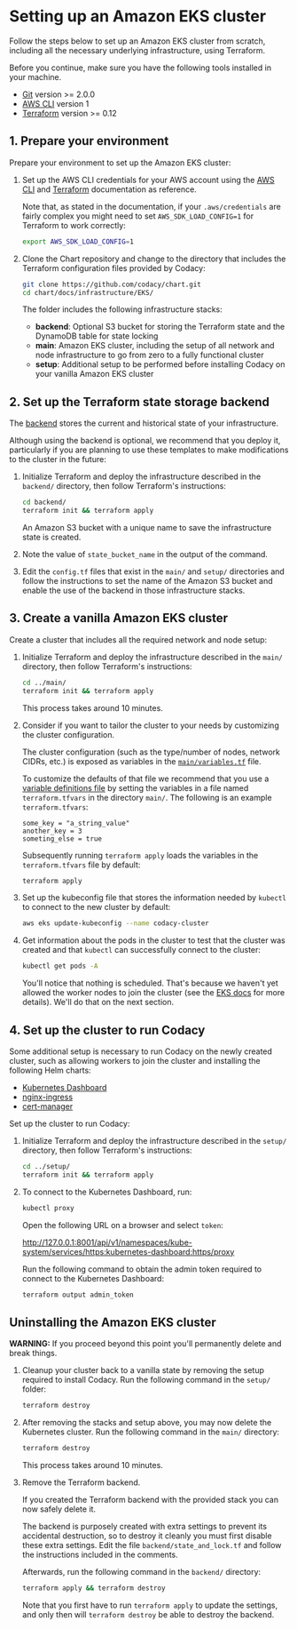 # Setting up an Amazon EKS cluster

Follow the steps below to set up an Amazon EKS cluster from scratch, including all the necessary underlying infrastructure, using Terraform.

Before you continue, make sure you have the following tools installed in your machine.

-   [Git](https://git-scm.com/book/en/v2/Getting-Started-Installing-Git) version >= 2.0.0
-   [AWS CLI](https://docs.aws.amazon.com/cli/latest/userguide/install-cliv1.html) version 1
-   [Terraform](https://learn.hashicorp.com/terraform/getting-started/install.html) version >= 0.12

## 1. Prepare your environment

Prepare your environment to set up the Amazon EKS cluster:

1.  Set up the AWS CLI credentials for your AWS account using the [AWS CLI](https://docs.aws.amazon.com/polly/latest/dg/setup-aws-cli.html) and [Terraform](https://www.terraform.io/docs/providers/aws/index.html) documentation as reference.

    Note that, as stated in the documentation, if your `.aws/credentials` are fairly complex you might need to set `AWS_SDK_LOAD_CONFIG=1` for Terraform to work correctly:

    ```bash
    export AWS_SDK_LOAD_CONFIG=1
    ```

2.  Clone the Chart repository and change to the directory that includes the Terraform configuration files provided by Codacy:

    ```bash
    git clone https://github.com/codacy/chart.git
    cd chart/docs/infrastructure/EKS/
    ```

    The folder includes the following infrastructure stacks:

    -   **backend**: Optional S3 bucket for storing the Terraform state and the DynamoDB table for state locking
    -   **main**: Amazon EKS cluster, including the setup of all network and node infrastructure to go from zero to a fully functional cluster
    -   **setup**: Additional setup to be performed before installing Codacy on your vanilla Amazon EKS cluster

## 2. Set up the Terraform state storage backend

The [backend](https://www.terraform.io/docs/backends/index.html) stores the current and historical state of your infrastructure.

Although using the backend is optional, we recommend that you deploy it, particularly if you are planning to use these templates to make modifications to the cluster in the future:

1.  Initialize Terraform and deploy the infrastructure described in the `backend/` directory, then follow Terraform's instructions:

    ```bash
    cd backend/
    terraform init && terraform apply
    ```

    An Amazon S3 bucket with a unique name to save the infrastructure state is created.

2.  Note the value of `state_bucket_name` in the output of the command.

3.  Edit the `config.tf` files that exist in the `main/` and `setup/` directories and follow the instructions to set the name of the Amazon S3 bucket and enable the use of the backend in those infrastructure stacks.

## 3. Create a vanilla Amazon EKS cluster

Create a cluster that includes all the required network and node setup:

1.  Initialize Terraform and deploy the infrastructure described in the `main/` directory, then follow Terraform's instructions:

    ```bash
    cd ../main/
    terraform init && terraform apply
    ```

    This process takes around 10 minutes.

2.  Consider if you want to tailor the cluster to your needs by customizing the cluster configuration.

    The cluster configuration (such as the type/number of nodes, network CIDRs, etc.) is exposed as variables in the [`main/variables.tf`](https://github.com/codacy/chart/blob/master/docs/infrastructure/EKS/main/variables.tf) file.

    To customize the defaults of that file we recommend that you use a [variable definitions file](https://www.terraform.io/docs/configuration/variables.html#variable-definitions-tfvars-files) by setting the variables in a file named `terraform.tfvars` in the directory `main/`. The following is an example `terraform.tfvars`:

    ```text
    some_key = "a_string_value"
    another_key = 3
    someting_else = true
    ```

    Subsequently running `terraform apply` loads the variables in the `terraform.tfvars` file by default:

    ```bash
    terraform apply
    ```

3.  Set up the kubeconfig file that stores the information needed by `kubectl` to connect to the new cluster by default:

    ```bash
    aws eks update-kubeconfig --name codacy-cluster
    ```

4.  Get information about the pods in the cluster to test that the cluster was created and that `kubectl` can successfully connect to the cluster:

    ```bash
    kubectl get pods -A
    ```

    You'll notice that nothing is scheduled. That's because we haven't yet allowed the worker nodes to join the cluster (see the [EKS docs](https://docs.aws.amazon.com/eks/latest/userguide/add-user-role.html) for more details). We'll do that on the next section.

## 4. Set up the cluster to run Codacy

Some additional setup is necessary to run Codacy on the newly created cluster, such as allowing workers to join the cluster and installing the following Helm charts:

-   [Kubernetes Dashboard](https://kubernetes.io/docs/tasks/access-application-cluster/web-ui-dashboard/)
-   [nginx-ingress](https://github.com/helm/charts/tree/master/stable/nginx-ingress)
-   [cert-manager](https://github.com/jetstack/cert-manager)

Set up the cluster to run Codacy:

1.  Initialize Terraform and deploy the infrastructure described in the `setup/` directory, then follow Terraform's instructions:

    ```bash
    cd ../setup/
    terraform init && terraform apply
    ```

2.  To connect to the Kubernetes Dashboard, run:

    ```bash
    kubectl proxy
    ```

    Open the following URL on a browser and select `token`:

    <http://127.0.0.1:8001/api/v1/namespaces/kube-system/services/https:kubernetes-dashboard:https/proxy>

    Run the following command to obtain the admin token required to connect to the Kubernetes Dashboard:

    ```bash
    terraform output admin_token
    ```

## Uninstalling the Amazon EKS cluster

**WARNING:**
If you proceed beyond this point you'll permanently delete and break things.

1.  Cleanup your cluster back to a vanilla state by removing the setup required to install Codacy. Run the following command in the `setup/` folder:

    ```bash
    terraform destroy
    ```

2.  After removing the stacks and setup above, you may now delete the Kubernetes cluster. Run the following command in the `main/` directory:

    ```bash
    terraform destroy
    ```

    This process takes around 10 minutes.

3.  Remove the Terraform backend.

    If you created the Terraform backend with the provided stack you can now safely delete it.

    The backend is purposely created with extra settings to prevent its accidental destruction, so to destroy it cleanly you must first disable these extra settings. Edit the file `backend/state_and_lock.tf` and follow the instructions included in the comments.

    Afterwards, run the following command in the `backend/` directory:

    ```bash
    terraform apply && terraform destroy
    ```

    Note that you first have to run `terraform apply` to update the settings, and only
    then will `terraform destroy` be able to destroy the backend.
